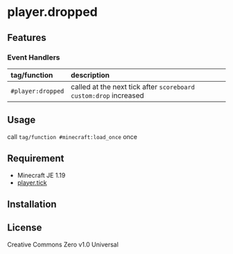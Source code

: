 player.dropped
==

## Features

### Event Handlers

|tag/function|description|
|:--|:--|
|`#player:dropped`|called at the next tick after `scoreboard custom:drop` increased|

## Usage

call `tag/function #minecraft:load_once` once

## Requirement

- Minecraft JE 1.19
- [player.tick](https://github.com/a-happin/player-datapacks/tree/master/01.player.tick)

## Installation

## License
Creative Commons Zero v1.0 Universal
